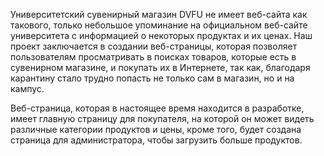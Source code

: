 Университетский сувенирный магазин DVFU не имеет веб-сайта как такового, только небольшое упоминание на официальном веб-сайте университета с информацией о некоторых продуктах и их ценах. Наш проект заключается в создании веб-страницы, которая позволяет пользователям просматривать в поисках товаров, которые есть в сувенирном магазине, и покупать их в Интернете, так как, благодаря карантину стало трудно попасть не только сам в магазин, но и на кампус.

Веб-страница, которая в настоящее время находится в разработке, имеет главную страницу для покупателя, на которой он может видеть различные категории продуктов и цены, кроме того, будет создана страница для администратора, чтобы загрузить больше продуктов.
